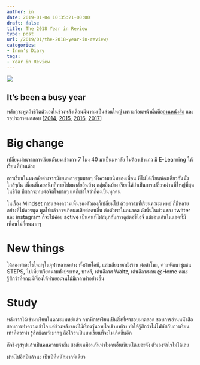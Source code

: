 ```yaml
---
author: in
date: 2019-01-04 10:35:21+00:00
draft: false
title: The 2018 Year in Review
type: post
url: /2019/01/the-2018-year-in-review/
categories:
- Innn's Diary
tags:
- Year in Review
---
```


![](https://www.innnblog.com/wp-content/uploads/2014/03/1000_Cranes_for_Japan_Sans_Text-1-1024x640.jpg)



## It’s been a busy year


<!-- more -->

หลักๆจะพูดถึงชีวิตตัวเองในช่วงหลังเดือนมีนาคมเป็นส่วนใหญ่ เพราะก่อนหน้านั้นคือ[อ่านหนังสือ](https://www.innnblog.com/2018/04/principle-of-lazy-student/) และรอประกาศผลสอบ [[2014](https://www.innnblog.com/2014/12/the-2014-year-in-review/), [2015](https://www.innnblog.com/2015/12/the-2015-year-in-review/), [2016](https://www.innnblog.com/2016/12/the-2016-year-in-review/), [2017](https://www.innnblog.com/2018/03/the-2017-year-in-review/)]


# Big change


เปลี่ยนผ่านจากการเรียนมัธยมเข้าแถว 7 โมง 40 มาเป็นมหาลัย ไม่ต้องเข้าแถว มี E-Learning ให้เรียนที่บ้านด้วย 

การเรียนในมหาลัยต่างจากมัธยมหลายขุมมากๆ ทั้งความสนิทของเพื่อน ที่ไม่ได้เรียนห้องเดียวกันนั่งใกล้ๆกัน เพื่อนที่เคยสนิทก็หายไปมหาลัยอื่นบ้าง กลุ่มอื่นบ้าง เรียกได้ว่าเป็นการเปลี่ยนผ่านที่ใหญ่ที่สุดในชีวิต มีผลกระทบต่อจิตใจมากๆ แต่ก็เข้าใจว่าก็คงเป็นทุกคน

ในเรื่อง Mindset การแสดงความเห็นของตัวเองก็เปลี่ยนไป ด้วยความที่เรียนคณะแพทย์ ก็มีหลายอย่างที่ไม่ควรพูด พูดไปแล้วอาจเกิดผลเสียต่อคนอื่น ต่อตัวเราในอนาคต ดังนั้นในส่วนของ twitter และ instagram ก็จะไม่ค่อย active เป็นคนที่ไม่สนุกกับการดูสตอรี่ไอจี แต่ชอบเล่นในแอคที่มีเพื่อนไม่กี่คนมากๆ


# New things


ได้ลองทำอะไรใหม่ๆในจุฬาหลายอย่าง ทั้งฝ่ายไอที, แสงเสียง ยกนั่งร้าน ต่อลำโพง, ค่ายพัฒนาชุมชน STEPS, ไปเที่ยวเวียดนามทั้งประเทศ, บาหลี, เต้นลีลาศ Waltz, เต้นลีลาศงาน @Home คณะ รู้สึกว่าที่คณะมีเรื่องให้ทำเยอะจนไม่มีเวลาทำอย่างอื่น


# Study


หลังจากได้เข้ามาเรียนในคณะแพทย์แล้ว จากที่การเรียนเป็นสิ่งที่เราชอบมาตลอด ชอบการอ่านหนังสือ ชอบการทำความเข้าใจ แต่ช่วงหลังของปีมีเรื่องวุ่นวายใจเข้ามาบ้าง ทำให้รู้สึกว่าไม่โฟกัสกับการเรียนเท่าที่ควรทำ รู้สึกผิดหวังมากๆ ถือไว้ว่าเป็นบทเรียนที่จะไม่เกิดขึ้นอีก

ก็จริงๆสรุปแล้วเป็นคนความจำสั้น สงสัยเหมือนกันทำไมคนอื่นเขียนได้เยอะจัง ตัวเองจำไรไม่ได้เลย

ผ่านไปอีกปีแล้วนะ เป็นปีที่หนักมากทีเดียว
